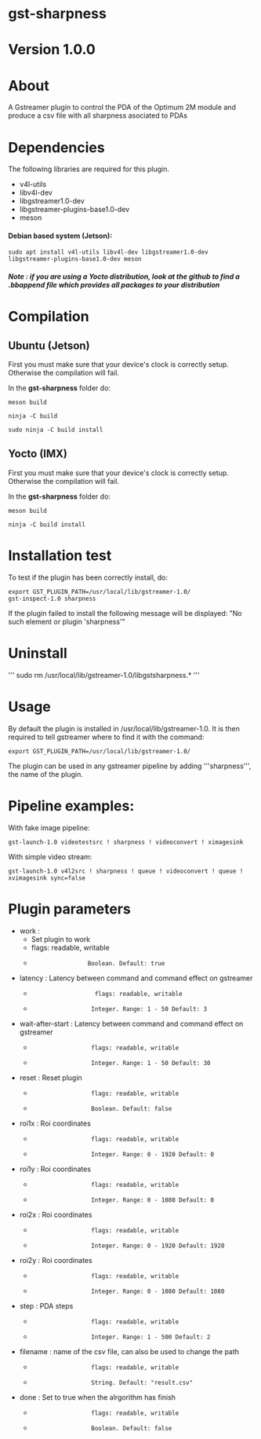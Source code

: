 # gst-sharpness

# Version 1.0.0

# About

A Gstreamer plugin to control the PDA of the Optimum 2M module and produce a csv file with all sharpness asociated to PDAs

# Dependencies

The following libraries are required for this plugin.
- v4l-utils
- libv4l-dev
- libgstreamer1.0-dev
- libgstreamer-plugins-base1.0-dev
- meson

#### Debian based system (Jetson): 

```
sudo apt install v4l-utils libv4l-dev libgstreamer1.0-dev libgstreamer-plugins-base1.0-dev meson
```
##### Note : if you are using a Yocto distribution, look at the github to find a .bbappend file which provides all packages to your distribution 


# Compilation

## Ubuntu (Jetson)
First you must make sure that your device's clock is correctly setup.
Otherwise the compilation will fail.

In the **gst-sharpness** folder do:

```
meson build
```
```
ninja -C build
```
```
sudo ninja -C build install
```


## Yocto (IMX)
First you must make sure that your device's clock is correctly setup.
Otherwise the compilation will fail.

In the **gst-sharpness** folder do:

```
meson build
```
```
ninja -C build install
```

# Installation test

To test if the plugin has been correctly install, do:
```
export GST_PLUGIN_PATH=/usr/local/lib/gstreamer-1.0/
gst-inspect-1.0 sharpness
```

If the plugin failed to install the following message will be displayed: "No such element or plugin 'sharpness'"

# Uninstall
'''
sudo rm /usr/local/lib/gstreamer-1.0/libgstsharpness.*
'''
# Usage

By default the plugin is installed in /usr/local/lib/gstreamer-1.0. 
It is then required to tell gstreamer where to find it with the command:
```
export GST_PLUGIN_PATH=/usr/local/lib/gstreamer-1.0/
```
The plugin can be used in any gstreamer pipeline by adding '''sharpness''', the name of the plugin.

# Pipeline examples:
With fake image pipeline:
```
gst-launch-1.0 videotestsrc ! sharpness ! videoconvert ! ximagesink
```

With simple video stream:
```
gst-launch-1.0 v4l2src ! sharpness ! queue ! videoconvert ! queue ! xvimagesink sync=false
```

# Plugin parameters
 
- work                : 
    - Set plugin to work                     
    - flags: readable, writable
    -                     Boolean. Default: true
-  latency             : Latency between command and command effect on gstreamer
    -                       flags: readable, writable
    -                      Integer. Range: 1 - 50 Default: 3 
- wait-after-start    : Latency between command and command effect on gstreamer
    -                      flags: readable, writable
    -                      Integer. Range: 1 - 50 Default: 30 
- reset               : Reset plugin
    -                      flags: readable, writable
    -                      Boolean. Default: false
- roi1x               : Roi coordinates
    -                      flags: readable, writable
    -                      Integer. Range: 0 - 1920 Default: 0 
- roi1y               : Roi coordinates
    -                      flags: readable, writable
    -                      Integer. Range: 0 - 1080 Default: 0 
- roi2x               : Roi coordinates
    -                      flags: readable, writable
    -                      Integer. Range: 0 - 1920 Default: 1920 
- roi2y               : Roi coordinates
    -                      flags: readable, writable
    -                      Integer. Range: 0 - 1080 Default: 1080 
- step                : PDA steps
    -                      flags: readable, writable
    -                      Integer. Range: 1 - 500 Default: 2 
- filename            : name of the csv file, can also be used to change the path
    -                      flags: readable, writable
    -                      String. Default: "result.csv"
- done                : Set to true when the alrgorithm has finish
   -                      flags: readable, writable
   -                      Boolean. Default: false
